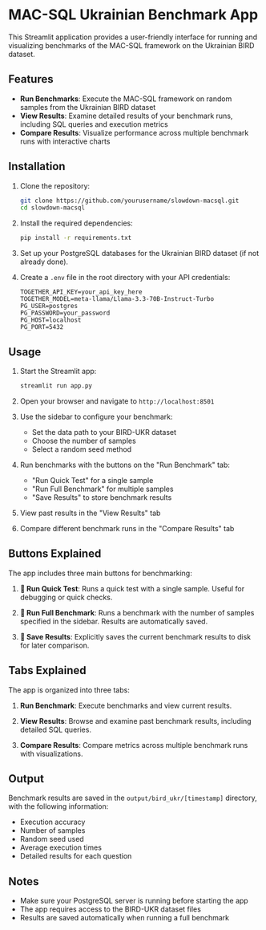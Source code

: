 # MAC-SQL Ukrainian Benchmark App

This Streamlit application provides a user-friendly interface for running and visualizing benchmarks of the MAC-SQL framework on the Ukrainian BIRD dataset.

## Features

- **Run Benchmarks**: Execute the MAC-SQL framework on random samples from the Ukrainian BIRD dataset
- **View Results**: Examine detailed results of your benchmark runs, including SQL queries and execution metrics
- **Compare Results**: Visualize performance across multiple benchmark runs with interactive charts

## Installation

1. Clone the repository:
   ```bash
   git clone https://github.com/yourusername/slowdown-macsql.git
   cd slowdown-macsql
   ```

2. Install the required dependencies:
   ```bash
   pip install -r requirements.txt
   ```

3. Set up your PostgreSQL databases for the Ukrainian BIRD dataset (if not already done).

4. Create a `.env` file in the root directory with your API credentials:
   ```
   TOGETHER_API_KEY=your_api_key_here
   TOGETHER_MODEL=meta-llama/Llama-3.3-70B-Instruct-Turbo
   PG_USER=postgres
   PG_PASSWORD=your_password
   PG_HOST=localhost
   PG_PORT=5432
   ```

## Usage

1. Start the Streamlit app:
   ```bash
   streamlit run app.py
   ```

2. Open your browser and navigate to `http://localhost:8501`

3. Use the sidebar to configure your benchmark:
   - Set the data path to your BIRD-UKR dataset
   - Choose the number of samples
   - Select a random seed method

4. Run benchmarks with the buttons on the "Run Benchmark" tab:
   - "Run Quick Test" for a single sample
   - "Run Full Benchmark" for multiple samples
   - "Save Results" to store benchmark results

5. View past results in the "View Results" tab

6. Compare different benchmark runs in the "Compare Results" tab

## Buttons Explained

The app includes three main buttons for benchmarking:

1. **🚀 Run Quick Test**: Runs a quick test with a single sample. Useful for debugging or quick checks.

2. **🧪 Run Full Benchmark**: Runs a benchmark with the number of samples specified in the sidebar. Results are automatically saved.

3. **💾 Save Results**: Explicitly saves the current benchmark results to disk for later comparison.

## Tabs Explained

The app is organized into three tabs:

1. **Run Benchmark**: Execute benchmarks and view current results.

2. **View Results**: Browse and examine past benchmark results, including detailed SQL queries.

3. **Compare Results**: Compare metrics across multiple benchmark runs with visualizations.

## Output

Benchmark results are saved in the `output/bird_ukr/[timestamp]` directory, with the following information:

- Execution accuracy
- Number of samples
- Random seed used
- Average execution times
- Detailed results for each question

## Notes

- Make sure your PostgreSQL server is running before starting the app
- The app requires access to the BIRD-UKR dataset files
- Results are saved automatically when running a full benchmark 